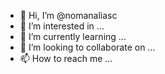 - 👋 Hi, I’m @nomanaliasc
- 👀 I’m interested in ...
- 🌱 I’m currently learning ...
- 💞️ I’m looking to collaborate on ...
- 📫 How to reach me ...

<!---
nomanaliasc/nomanaliasc is a ✨ special ✨ repository because its `README.md` (this file) appears on your GitHub profile.
You can click the Preview link to take a look at your changes.
--->
